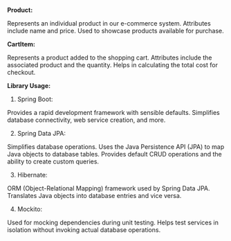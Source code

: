 
**Product:**

Represents an individual product in our e-commerce system.
Attributes include name and price.
Used to showcase products available for purchase.

**CartItem:**

Represents a product added to the shopping cart.
Attributes include the associated product and the quantity.
Helps in calculating the total cost for checkout.

**Library Usage:**

1. Spring Boot:

Provides a rapid development framework with sensible defaults.
Simplifies database connectivity, web service creation, and more.

2. Spring Data JPA:

Simplifies database operations.
Uses the Java Persistence API (JPA) to map Java objects to database tables.
Provides default CRUD operations and the ability to create custom queries.

3. Hibernate:

ORM (Object-Relational Mapping) framework used by Spring Data JPA.
Translates Java objects into database entries and vice versa.

4. Mockito:

Used for mocking dependencies during unit testing.
Helps test services in isolation without invoking actual database operations.

